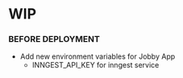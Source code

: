 # WIP

### BEFORE DEPLOYMENT
- Add new environment variables for Jobby App
  - INNGEST_API_KEY for inngest service